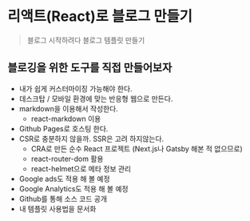 # 리액트(React)로 블로그 만들기

> 블로그 시작하려다 블로그 템플릿 만들기

## 블로깅을 위한 도구를 직접 만들어보자

- 내가 쉽게 커스터마이징 가능해야 한다.
- 데스크탑 / 모바일 환경에 맞는 반응형 웹으로 만든다.
- markdown을 이용해서 작성한다.
  - react-markdown 이용
- Github Pages로 호스팅 한다.
- CSR로 충분하지 않을까. SSR은 고려 하지않는다.
  - CRA로 만든 순수 React 프로젝트 (Next.js나 Gatsby 해본 적 없으므로)
  - react-router-dom 활용
  - react-helmet으로 메타 정보 관리
- Google ads도 적용 해 볼 예정
- Google Analytics도 적용 해 볼 예정
- Github를 통해 소스 코드 공개
- 내 템플릿 사용법을 문서화
